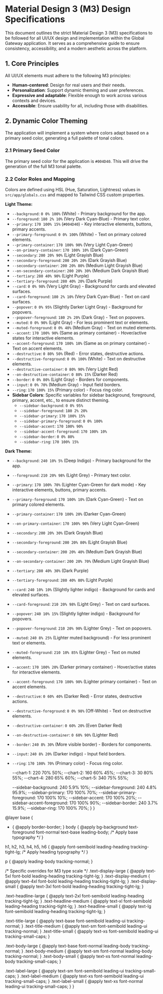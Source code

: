 # Material Design 3 (M3) Design Specifications

This document outlines the strict Material Design 3 (M3) specifications to be followed for all UI/UX design and implementation within the Global Gateway application. It serves as a comprehensive guide to ensure consistency, accessibility, and a modern aesthetic across the platform.

## 1. Core Principles

All UI/UX elements must adhere to the following M3 principles:
*   **Human-centered**: Design for real users and their needs.
*   **Personalization**: Support dynamic theming and user preferences.
*   **Expressive and adaptable**: Flexible enough to work across various contexts and devices.
*   **Accessible**: Ensure usability for all, including those with disabilities.

## 2. Dynamic Color Theming

The application will implement a system where colors adapt based on a primary seed color, generating a full palette of tonal colors.

### 2.1 Primary Seed Color
The primary seed color for the application is `#004D40`. This will drive the generation of the full M3 tonal palette.

### 2.2 Color Roles and Mapping
Colors are defined using HSL (Hue, Saturation, Lightness) values in `src/app/globals.css` and mapped to Tailwind CSS custom properties.

**Light Theme:**
*   `--background`: `0 0% 100%` (White) - Primary background for the app.
*   `--foreground`: `180 2% 10%` (Very Dark Cyan-Blue) - Primary text color.
*   `--primary`: `170 100% 15%` (`#004D40`) - Key interactive elements, buttons, primary accents.
*   `--primary-foreground`: `0 0% 100%` (White) - Text on primary colored elements.
*   `--primary-container`: `170 100% 90%` (Very Light Cyan-Green)
*   `--on-primary-container`: `170 100% 10%` (Dark Cyan-Green)
*   `--secondary`: `200 20% 90%` (Light Grayish Blue)
*   `--secondary-foreground`: `200 20% 20%` (Dark Grayish Blue)
*   `--secondary-container`: `200 20% 80%` (Medium Light Grayish Blue)
*   `--on-secondary-container`: `200 20% 30%` (Medium Dark Grayish Blue)
*   `--tertiary`: `280 40% 90%` (Light Purple)
*   `--tertiary-foreground`: `280 40% 20%` (Dark Purple)
*   `--card`: `0 0% 98%` (Very Light Gray) - Background for cards and elevated surfaces.
*   `--card-foreground`: `180 2% 10%` (Very Dark Cyan-Blue) - Text on card surfaces.
*   `--popover`: `0 0% 95%` (Slightly Darker Light Gray) - Background for popovers.
*   `--popover-foreground`: `180 2% 20%` (Dark Gray) - Text on popovers.
*   `--muted`: `0 0% 90%` (Light Gray) - For less prominent text or elements.
*   `--muted-foreground`: `0 0% 40%` (Medium Gray) - Text on muted elements.
*   `--accent`: `170 100% 90%` (Same as primary container) - Hover/active states for interactive elements.
*   `--accent-foreground`: `170 100% 10%` (Same as on primary container) - Text on accent elements.
*   `--destructive`: `0 80% 50%` (Red) - Error states, destructive actions.
*   `--destructive-foreground`: `0 0% 100%` (White) - Text on destructive elements.
*   `--destructive-container`: `0 80% 90%` (Very Light Red)
*   `--on-destructive-container`: `0 80% 15%` (Darker Red)
*   `--border`: `0 0% 80%` (Light Gray) - Borders for components.
*   `--input`: `0 0% 70%` (Medium Gray) - Input field borders.
*   `--ring`: `170 100% 15%` (Primary color) - Focus ring color.
*   **Sidebar Colors**: Specific variables for sidebar background, foreground, primary, accent, etc., to ensure distinct theming.
    *   `--sidebar-background`: `0 0% 95%`
    *   `--sidebar-foreground`: `180 2% 20%`
    *   `--sidebar-primary`: `170 100% 15%`
    *   `--sidebar-primary-foreground`: `0 0% 100%`
    *   `--sidebar-accent`: `170 100% 90%`
    *   `--sidebar-accent-foreground`: `170 100% 10%`
    *   `--sidebar-border`: `0 0% 80%`
    *   `--sidebar-ring`: `170 100% 15%`

**Dark Theme:**
*   `--background`: `240 10% 5%` (Deep Indigo) - Primary background for the app.
*   `--foreground`: `210 20% 98%` (Light Grey) - Primary text color.
*   `--primary`: `170 100% 70%` (Lighter Cyan-Green for dark mode) - Key interactive elements, buttons, primary accents.
*   `--primary-foreground`: `170 100% 10%` (Dark Cyan-Green) - Text on primary colored elements.
*   `--primary-container`: `170 100% 20%` (Darker Cyan-Green)
*   `--on-primary-container`: `170 100% 90%` (Very Light Cyan-Green)
*   `--secondary`: `200 20% 30%` (Dark Grayish Blue)
*   `--secondary-foreground`: `200 20% 80%` (Light Grayish Blue)
*   `--secondary-container`: `200 20% 40%` (Medium Dark Grayish Blue)
*   `--on-secondary-container`: `200 20% 70%` (Medium Light Grayish Blue)
*   `--tertiary`: `280 40% 30%` (Dark Purple)
*   `--tertiary-foreground`: `280 40% 80%` (Light Purple)
*   `--card`: `240 10% 10%` (Slightly lighter indigo) - Background for cards and elevated surfaces.
*   `--card-foreground`: `210 20% 98%` (Light Grey) - Text on card surfaces.
*   `--popover`: `240 10% 15%` (Slightly lighter indigo) - Background for popovers.
*   `--popover-foreground`: `210 20% 90%` (Lighter Grey) - Text on popovers.
*   `--muted`: `240 8% 25%` (Lighter muted background) - For less prominent text or elements.
*   `--muted-foreground`: `210 10% 85%` (Lighter Grey) - Text on muted elements.
*   `--accent`: `170 100% 20%` (Darker primary container) - Hover/active states for interactive elements.
*   `--accent-foreground`: `170 100% 90%` (Lighter primary container) - Text on accent elements.
*   `--destructive`: `0 60% 40%` (Darker Red) - Error states, destructive actions.
*   `--destructive-foreground`: `0 0% 98%` (Off-White) - Text on destructive elements.
*   `--destructive-container`: `0 60% 20%` (Even Darker Red)
*   `--on-destructive-container`: `0 60% 90%` (Lighter Red)
*   `--border`: `240 8% 30%` (More visible border) - Borders for components.
*   `--input`: `240 8% 20%` (Darker indigo) - Input field borders.
*   `--ring`: `170 100% 70%` (Primary color) - Focus ring color.

    --chart-1: 220 70% 50%;
    --chart-2: 160 60% 45%;
    --chart-3: 30 80% 55%;
    --chart-4: 280 65% 60%;
    --chart-5: 340 75% 55%;

    --sidebar-background: 240 5.9% 10%;
    --sidebar-foreground: 240 4.8% 95.9%;
    --sidebar-primary: 170 100% 70%;
    --sidebar-primary-foreground: 170 100% 10%;
    --sidebar-accent: 170 100% 20%;
    --sidebar-accent-foreground: 170 100% 90%;
    --sidebar-border: 240 3.7% 15.9%;
    --sidebar-ring: 170 100% 70%;
  }
}

@layer base {
  * {
    @apply border-border;
  }
  body {
    @apply bg-background text-foreground font-normal text-base leading-body; /* Apply base typography */
  }

  h1, h2, h3, h4, h5, h6 {
    @apply font-semibold leading-heading tracking-tight-lg; /* Apply heading typography */
  }

  p {
    @apply leading-body tracking-normal;
  }

  /* Specific overrides for M3 type scale */
  .text-display-large { @apply text-5xl font-bold leading-heading tracking-tight-lg; }
  .text-display-medium { @apply text-4xl font-bold leading-heading tracking-tight-lg; }
  .text-display-small { @apply text-3xl font-bold leading-heading tracking-tight-lg; }

  .text-headline-large { @apply text-2xl font-semibold leading-heading tracking-tight-lg; }
  .text-headline-medium { @apply text-xl font-semibold leading-heading tracking-tight-lg; }
  .text-headline-small { @apply text-lg font-semibold leading-heading tracking-tight-lg; }

  .text-title-large { @apply text-base font-semibold leading-ui tracking-normal; }
  .text-title-medium { @apply text-sm font-semibold leading-ui tracking-normal; }
  .text-title-small { @apply text-xs font-semibold leading-ui tracking-small-caps; }

  .text-body-large { @apply text-base font-normal leading-body tracking-normal; }
  .text-body-medium { @apply text-sm font-normal leading-body tracking-normal; }
  .text-body-small { @apply text-xs font-normal leading-body tracking-small-caps; }

  .text-label-large { @apply text-sm font-semibold leading-ui tracking-small-caps; }
  .text-label-medium { @apply text-xs font-semibold leading-ui tracking-small-caps; }
  .text-label-small { @apply text-xs font-normal leading-ui tracking-small-caps; }
}